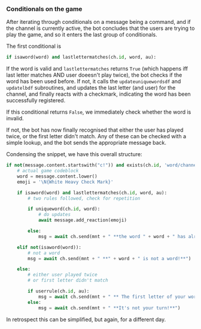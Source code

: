 ### Conditionals on the game

After iterating through conditionals on a message being a command, and if the channel is currently active, the bot concludes that the users are trying to play the game, and so it enters the last group of conditionals.

The first conditional is 
```py
if isaword(word) and lastlettermatches(ch.id, word, au):
```
If the word is valid and `lastlettermatches` returns `True` (which happens iff last letter matches AND user doeesn't play twice), the bot checks if the word has been used before. If not, it calls the `updateuniquewordsdf` and `updatelbdf` subroutines, and updates the last letter (and user) for the channel, and finally reacts with a checkmark, indicating the word has been successfully registered.

If this conditional returns `False`, we immediately check whether the word is invalid.

If not, the bot has now finally recognised that either the user has played twice, or the first letter didn't match. Any of these can be checked with a simple lookup, and the bot sends the appropriate message back.

Condensing the snippet, we have this overall structure:

```py
if not(message.content.startswith("c!")) and exists(ch.id, 'word/channels.pkl') and len(message.content) != 0:
    # actual game codeblock
    word = message.content.lower()
    emoji = '\N{White Heavy Check Mark}'

    if isaword(word) and lastlettermatches(ch.id, word, au):
        # two rules followed, check for repetition

        if uniqueword(ch.id, word):
            # do updates
            await message.add_reaction(emoji)

        else:
            msg = await ch.send(mnt + " **the word " + word + " has already been used!**")

    elif not(isaword(word)):
        # not a word
        msg = await ch.send(mnt + " **" + word + " is not a word!**")

    else:
        # either user played twice
        # or first letter didn't match

        if userrule(ch.id, au):
            msg = await ch.send(mnt + " ** The first letter of your word should be " + lastletter(ch.id) + "!**")
        else:
            msg = await ch.send(mnt + " **It's not your turn!**")
```

In retrospect this can be simplified, but again, for a different day.
